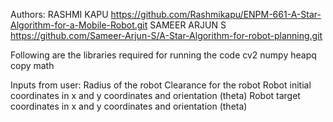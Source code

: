Authors: RASHMI KAPU                https://github.com/Rashmikapu/ENPM-661-A-Star-Algorithm-for-a-Mobile-Robot.git
         SAMEER ARJUN S             https://github.com/Sameer-Arjun-S/A-Star-Algorithm-for-robot-planning.git 


Following are the libraries required for running the code
cv2
numpy
heapq
copy
math


Inputs from user:
Radius of the robot
Clearance for the robot
Robot initial coordinates in x and y coordinates and orientation (theta)
Robot target coordinates in x and y coordinates and orientation (theta)

